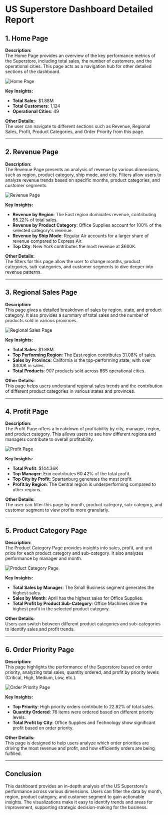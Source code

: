 
# US Superstore Dashboard Detailed Report

## 1. **Home Page**

**Description:**  
The Home Page provides an overview of the key performance metrics of the Superstore, including total sales, the number of customers, and the operational cities. This page acts as a navigation hub for other detailed sections of the dashboard.

![Home Page](./images/home_page.png)

**Key Insights:**
- **Total Sales**: $1.88M
- **Total Customers**: 1,124
- **Operational Cities**: 49

**Other Details:**  
The user can navigate to different sections such as Revenue, Regional Sales, Profit, Product Categories, and Order Priority from this page.

---

## 2. **Revenue Page**

**Description:**  
The Revenue Page presents an analysis of revenue by various dimensions, such as region, product category, ship mode, and city. Filters allow users to analyze revenue trends based on specific months, product categories, and customer segments.

![Revenue Page](./images/revenue_page.png)

**Key Insights:**
- **Revenue by Region**: The East region dominates revenue, contributing 65.22% of total sales.
- **Revenue by Product Category**: Office Supplies account for 100% of the selected category's revenue.
- **Revenue by Ship Mode**: Regular Air accounts for a larger share of revenue compared to Express Air.
- **Top City**: New York contributes the most revenue at $600K.

**Other Details:**  
The filters for this page allow the user to change months, product categories, sub-categories, and customer segments to dive deeper into revenue patterns.

---

## 3. **Regional Sales Page**

**Description:**  
This page gives a detailed breakdown of sales by region, state, and product category. It also provides a summary of total sales and the number of products sold in various provinces.

![Regional Sales Page](./images/regional_sales_page.png)

**Key Insights:**
- **Total Sales**: $1.88M
- **Top Performing Region**: The East region contributes 31.08% of sales.
- **Sales by Province**: California is the top-performing state, with over $300K in sales.
- **Total Products**: 907 products sold across 865 operational cities.

**Other Details:**  
This page helps users understand regional sales trends and the contribution of different product categories in various states and provinces.

---

## 4. **Profit Page**

**Description:**  
The Profit Page offers a breakdown of profitability by city, manager, region, and product category. This allows users to see how different regions and managers contribute to overall profitability.

![Profit Page](./images/profit_page.png)

**Key Insights:**
- **Total Profit**: $144.36K
- **Top Manager**: Erin contributes 60.42% of the total profit.
- **Top City by Profit**: Spartanburg generates the most profit.
- **Profit by Region**: The Central region is underperforming compared to other regions.

**Other Details:**  
The user can filter this page by month, product category, sub-category, and customer segment to view profits more granularly.

---

## 5. **Product Category Page**

**Description:**  
The Product Category Page provides insights into sales, profit, and unit price for each product category and sub-category. It also analyzes performance by manager and month.

![Product Category Page](./images/product_category_page.png)

**Key Insights:**
- **Total Sales by Manager**: The Small Business segment generates the highest sales.
- **Sales by Month**: April has the highest sales for Office Supplies.
- **Total Profit by Product Sub-Category**: Office Machines drive the highest profit in the selected product category.

**Other Details:**  
Users can switch between different product categories and sub-categories to identify sales and profit trends.

---

## 6. **Order Priority Page**

**Description:**  
This page highlights the performance of the Superstore based on order priority, analyzing total sales, quantity ordered, and profit by priority levels (Critical, High, Medium, Low, etc.).

![Order Priority Page](./images/order_priority_page.png)

**Key Insights:**
- **Top Priority**: High priority orders contribute to 22.82% of total sales.
- **Quantity Ordered**: 76 items were ordered based on different priority levels.
- **Total Profit by City**: Office Supplies and Technology show significant profit based on order priority.

**Other Details:**  
This page is designed to help users analyze which order priorities are driving the most revenue and profit, and how efficiently orders are being fulfilled.

---

## Conclusion

This dashboard provides an in-depth analysis of the US Superstore's performance across various dimensions. Users can filter the data by month, region, product category, and customer segment to gain actionable insights. The visualizations make it easy to identify trends and areas for improvement, supporting strategic decision-making for the business.








